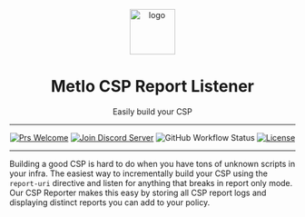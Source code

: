 <p align="center">
  <picture>
    <source media="(prefers-color-scheme: dark)" srcset="https://storage.googleapis.com/metlo-security-public-images/metlo_logo_horiz_negative%404x.png" height="80">
    <img alt="logo" src="https://storage.googleapis.com/metlo-security-public-images/metlo_logo_horiz%404x.png" height="80">
  </picture>
  <h1 align="center">Metlo CSP Report Listener</h1>
  <p align="center">Easily build your CSP</p>
</p>

---
<div align="center">

[![Prs Welcome](https://img.shields.io/badge/PRs-welcome-brightgreen.svg?style=shields)](http://makeapullrequest.com)
[![Join Discord Server](https://img.shields.io/badge/discord%20community-join-blue)](https://discord.gg/4xhumff9BX)
![GitHub Workflow Status](https://img.shields.io/github/actions/workflow/status/metlo-labs/csp-report-listener/build.yml?branch=main)
[![License](https://img.shields.io/badge/license-MIT-brightgreen)](/LICENSE)

</div>

---

Building a good CSP is hard to do when you have tons of unknown scripts in your infra.
The easiest way to incrementally build your CSP using the `report-uri` directive and listen for anything that breaks in report only mode.
Our CSP Reporter makes this easy by storing all CSP report logs and displaying distinct reports you can add to your policy.
